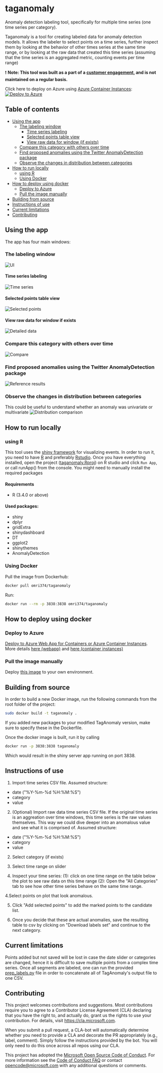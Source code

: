 # taganomaly
Anomaly detection labeling tool, specifically for multiple time series (one time series per category).

Taganomaly is a tool for creating labeled data for anomaly detection models. It allows the labeler to select points on a time series, further inspect them by looking at the behavior of other times series at the same time range, or by looking at the raw data that created this time series (assuming that the time series is an aggregated metric, counting events per time range)

:exclamation: **Note: This tool was built as a part of a [customer engagement](https://www.microsoft.com/developerblog/2019/01/02/real-time-time-series-analysis-at-scale-for-trending-topics-detection/), and is not maintained on a regular basis.**


Click here to deploy on Azure using [Azure Container Instances](https://azure.microsoft.com/en-us/services/container-instances/):
[![Deploy to Azure](http://azuredeploy.net/deploybutton.png)](https://azuredeploy.net/?repository=https://github.com/omri374/taganomaly)

## Table of contents

- [Using the app](#using-the-app)
  * [The labeling window](#the-labeling-window)
    + [Time series labeling](#time-series-labeling)
    + [Selected points table view](#selected-points-table-view)
    + [View raw data for window (if exists)](#view-raw-data-for-window-if-exists)
  * [Compare this category with others over time](#compare-this-category-with-others-over-time)
  * [Find proposed anomalies using the Twitter AnomalyDetection package](#find-proposed-anomalies-using-the-twitter-anomalydetection-package)
  * [Observe the changes in distribution between categories](#observe-the-changes-in-distribution-between-categories)
- [How to run locally](#how-to-run-locally)
  * [using R](#using-r)
  * [Using Docker](#using-docker)
- [How to deploy using docker](#how-to-deploy-using-docker)
  * [Deploy to Azure](#deploy-to-azure)
  * [Pull the image manually](#pull-the-image-manually)
- [Building from source](#building-from-source)
- [Instructions of use](#instructions-of-use)
- [Current limitations](#current-limitations)
- [Contributing](#contributing)

## Using the app
The app has four main windows:
### The labeling window
![UI](https://github.com/Microsoft/taganomaly/raw/master/assets/ui.png)
#### Time series labeling
![Time series](https://github.com/Microsoft/taganomaly/raw/master/assets/ts.png)

#### Selected points table view
![Selected points](https://github.com/Microsoft/taganomaly/raw/master/assets/selected.png)

#### View raw data for window if exists
![Detailed data](https://github.com/Microsoft/taganomaly/raw/master/assets/detailed.png)


### Compare this category with others over time
![Compare](https://github.com/Microsoft/taganomaly/raw/master/assets/compare.png)

### Find proposed anomalies using the Twitter AnomalyDetection package
![Reference results](https://github.com/Microsoft/taganomaly/raw/master/assets/twitter.png)

### Observe the changes in distribution between categories
This could be useful to understand whether an anomaly was univariate or multivariate
![Distribution comparison](https://github.com/Microsoft/taganomaly/raw/master/assets/dist.png)

## How to run locally

### using R

This tool uses the [shiny framework](https://shiny.rstudio.com/) for visualizing events.
In order to run it, you need to have [R](https://mran.microsoft.com/download) and preferably [Rstudio](https://www.rstudio.com/products/rstudio/download/).
Once you have everything installed, open the project ([taganomaly.Rproj](taganomaly/taganomaly.Rproj)) on R studio and click `Run App`, or call runApp() from the console. You might need to manually install the required packages

#### Requirements
- R (3.4.0 or above)
#### Used packages: 
- shiny
- dplyr
- gridExtra
- shinydashboard
- DT
- ggplot2
- shinythemes
- AnomalyDetection

### Using Docker

Pull the image from Dockerhub:

```sh
docker pull omri374/taganomaly
```

Run:

```sh
docker run --rm -p 3838:3838 omri374/taganomaly
```

## How to deploy using docker

### Deploy to Azure

[Deploy to Azure Web App for Containers or Azure Container Instances](https://azuredeploy.net/). More details [here (webapp)](https://azure.microsoft.com/en-us/services/app-service/containers/) and [here (container instances)](https://azure.microsoft.com/en-us/services/container-instances/)

### Pull the image manually

Deploy [this image](https://hub.docker.com/r/omri374/taganomaly/) to your own environment.

## Building from source
In order to build a new Docker image, run the following commands from the root folder of the project:

```sh
sudo docker build -t taganomaly .
```

If you added new packages to your modified TagAnomaly version, make sure to specify these in the Dockerfile.

Once the docker image is built, run it by calling

```sh
docker run -p 3838:3838 taganomaly
```

Which would result in the shiny server app running on port 3838.


## Instructions of use
1. Import time series CSV file. Assumed structure:
- date ("%Y-%m-%d %H:%M:%S")
- category
- value

2. (Optional) Import raw data time series CSV file. If the original time series is an aggreation over time windows, this time series is the raw values themselves. This way we could dive deeper into an anomalous value and see what it is comprised of.
Assumed structure:
- date ("%Y-%m-%d %H:%M:%S")
- category
- value

2. Select category (if exists)

3. Select time range on slider

4. Inspect your time series:
(1): click on one time range on the table below the plot to see raw data on this time range
(2): Open the "All Categories" tab to see how other time series behave on the same time range.

4.Select points on plot that look anomalous.

5. Click "Add selected points" to add the marked points to the candidate list.

7. Once you decide that these are actual anomalies, save the resulting table to csv by clicking on "Download labels set" and continue to the next category.

## Current limitations
Points added but not saved will be lost in case the date slider or categories are changed, hence it is difficult to save multiple points from a complex time series. Once all segments are labeled, one can run the provided [prep_labels.py](https://github.com/Microsoft/TagAnomaly/blob/master/prep_labels.py) file in order to concatenate all of TagAnomaly's output file to one CSV.


## Contributing

This project welcomes contributions and suggestions.  Most contributions require you to agree to a
Contributor License Agreement (CLA) declaring that you have the right to, and actually do, grant us
the rights to use your contribution. For details, visit https://cla.microsoft.com.

When you submit a pull request, a CLA-bot will automatically determine whether you need to provide
a CLA and decorate the PR appropriately (e.g., label, comment). Simply follow the instructions
provided by the bot. You will only need to do this once across all repos using our CLA.

This project has adopted the [Microsoft Open Source Code of Conduct](https://opensource.microsoft.com/codeofconduct/).
For more information see the [Code of Conduct FAQ](https://opensource.microsoft.com/codeofconduct/faq/) or
contact [opencode@microsoft.com](mailto:opencode@microsoft.com) with any additional questions or comments.

